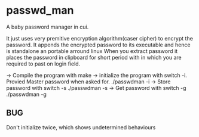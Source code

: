passwd_man
==========

A baby password manager in cui.

It just uses very premitive encryption algorithm(caser cipher) to encrypt the password.
It appends the encrypted password to its executable and hence is standalone an portable arround linux
When you extract password it places the password in clipboard for short period
with in which you are required to past on login field.

-> Compile the program with make
-> initialize the program with switch -i. Provied Master password when asked for.
    ./passwdman -i
-> Store password with switch -s
    ./passwdman -s <site>
-> Get password with switch -g
    ./passwdman -g <site>
    
BUG
---
Don't initialize twice, which shows undetermined behaviours
